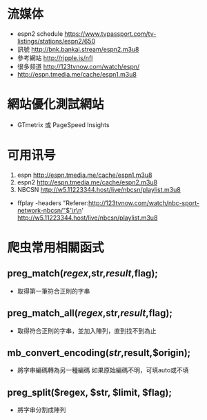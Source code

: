 # 流媒体
- espn2 schedule https://www.tvpassport.com/tv-listings/stations/espn2/650  
- 訊號  http://bnk.bankai.stream/espn2.m3u8
- 參考網站 http://ripple.is/nfl  
- 很多频道 http://123tvnow.com/watch/espn/
- http://espn.tmedia.me/cache/espn1.m3u8  
# 網站優化測試網站 #
- GTmetrix 或 PageSpeed Insights
# 可用讯号
1. espn http://espn.tmedia.me/cache/espn1.m3u8
2. espn2 http://espn.tmedia.me/cache/espn2.m3u8
3. NBCSN http://w5.11223344.host/live/nbcsn/playlist.m3u8
- ffplay -headers "Referer:http://123tvnow.com/watch/nbc-sport-network-nbcsn/"$'\r\n' http://w5.11223344.host/live/nbcsn/playlist.m3u8
 # 爬虫常用相關函式 #

## preg_match($regex,$str,$result,$flag);
- 取得第一筆符合正則的字串
## preg_match_all($regex,$str,$result,$flag);
- 取得符合正則的字串，並加入陣列，直到找不到為止
## mb_convert_encoding($str,$result,$origin);
- 將字串編碼轉為另一種編碼 如果原始編碼不明，可填auto或不填
## preg_split($regex, $str, $limit, $flag);
- 將字串分割成陣列
